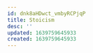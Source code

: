 ```yaml
---
id: dnk8aHDwct_vmbyRCPjqP
title: Stoicism
desc: ''
updated: 1639759645933
created: 1639759645933
---
```



